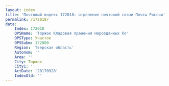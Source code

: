 ```yaml
---
layout: index
title: 'Почтовый индекс 172018: отделение почтовой связи Почты России'
permalink: /172018/
data:
    Index: 172018
    OPSName: 'Торжок Кладовая Хранения Нерозданных По'
    OPSType: Участок
    OPSSubm: 172000
    Region: 'Тверская область'
    Autonom: ''
    Area: ''
    City: Торжок
    City1: ''
    ActDate: '20170928'
    IndexOld: ''
---
```

